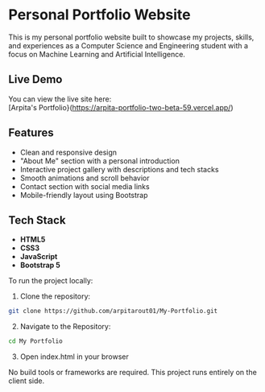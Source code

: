 # Personal Portfolio Website

This is my personal portfolio website built to showcase my projects, skills, and experiences as a Computer Science and Engineering student with a focus on Machine Learning and Artificial Intelligence.

## Live Demo

You can view the live site here:  
[Arpita's Portfolio}(https://arpita-portfolio-two-beta-59.vercel.app/)  

## Features

- Clean and responsive design
- "About Me" section with a personal introduction
- Interactive project gallery with descriptions and tech stacks
- Smooth animations and scroll behavior
- Contact section with social media links
- Mobile-friendly layout using Bootstrap

## Tech Stack

- **HTML5**
- **CSS3**
- **JavaScript**
- **Bootstrap 5**

To run the project locally:

1. Clone the repository:

```bash
git clone https://github.com/arpitarout01/My-Portfolio.git
```

2. Navigate to the Repository:
   
```bash
cd My Portfolio
```

3. Open index.html in your browser

No build tools or frameworks are required. This project runs entirely on the client side.
